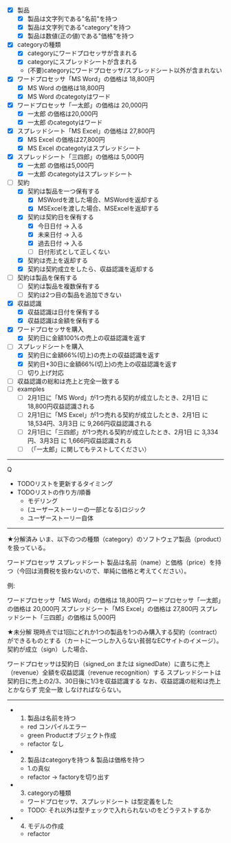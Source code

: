 - [x] 製品
    - [x] 製品は文字列である"名前"を持つ
    - [x] 製品は文字列である"category"を持つ
    - [x] 製品は数値(正の値)である"価格"を持つ
- [x] categoryの種類
    - [x] categoryにワードプロセッサが含まれる
    - [x] categoryにスプレッドシートが含まれる
    - (不要)categoryにワードプロセッサ/スプレッドシート以外が含まれない
- [x] ワードプロセッサ「MS Word」の価格は 18,800円
    - [x] MS Word の価格は18,800円
    - [x] MS Word のcategotyはワード
- [x] ワードプロセッサ「一太郎」の価格は 20,000円
    - [x] 一太郎 の価格は20,000円
    - [x] 一太郎 のcategotyはワード
- [x] スプレッドシート「MS Excel」の価格は 27,800円
    - [x] MS Excel の価格は27,800円
    - [x] MS Excel のcategotyはスプレッドシート
- [x] スプレッドシート「三四郎」の価格は 5,000円
    - [x] 一太郎 の価格は5,000円
    - [x] 一太郎 のcategotyはスプレッドシート
- [ ] 契約
  - [x] 契約は製品を一つ保有する
    - [x] MSWordを渡した場合、MSWordを返却する
    - [x] MSExcelを渡した場合、MSExcelを返却する
  - [x] 契約は契約日を保有する
    - [x] 今日日付 -> 入る
    - [x] 未来日付 -> 入る
    - [x] 過去日付 -> 入る
    - [ ] 日付形式として正しくない
  - [x] 契約は売上を返却する
  - [x] 契約は契約成立をしたら、収益認識を返却する
- [ ] 契約は製品を保有する
    - [ ] 契約は製品を複数保有する
    - [ ] 契約は2つ目の製品を追加できない
- [x] 収益認識
    - [x] 収益認識は日付を保有する
    - [x] 収益認識は金額を保有する
- [x] ワードプロセッサを購入
    - [x] 契約日に金額100%の売上の収益認識を返す
- [ ] スプレッドシートを購入
    - [x] 契約日に金額66%(切上)の売上の収益認識を返す
    - [x] 契約日+30日に金額66%(切上)の売上の収益認識を返す
    - [ ] 切り上げ対応
- [ ] 収益認識の総和は売上と完全一致する
- [ ] examples
    - [ ] 2月1日に「MS Word」が1つ売れる契約が成立したとき、2月1日 に 18,800円収益認識される
    - [ ] 2月1日に「MS Excel」が1つ売れる契約が成立したとき、2月1日 に 18,534円、3月3日 に 9,266円収益認識される
    - [ ] 2月1日に「三四郎」が1つ売れる契約が成立したとき、2月1日 に 3,334円、3月3日 に 1,666円収益認識される
    - [ ] （「一太郎」に関してもテストしてください）

---
Q
- TODOリストを更新するタイミング
- TODOリストの作り方/順番
    - モデリング
    - (ユーザーストーリーの一部となる)ロジック
    - ユーザーストーリー自体

---------------

★分解済み
いま、以下のつの種類（category）のソフトウェア製品（product）を扱っている。

ワードプロセッサ
スプレッドシート
製品は名前（name）と価格（price）を持つ（今回は消費税を扱わないので、単純に価格と考えてください）。

例:

ワードプロセッサ「MS Word」の価格は 18,800円
ワードプロセッサ「一太郎」の価格は 20,000円
スプレッドシート「MS Excel」の価格は 27,800円
スプレッドシート「三四郎」の価格は 5,000円

★未分解
現時点では1回にどれか1つの製品を1つのみ購入する契約（contract）ができるものとする（カートに一つしか入らない貧弱なECサイトのイメージ）。
契約が成立（sign）した場合、

ワードプロセッサは契約日（signed_on または signedDate）に直ちに売上（revenue）全額を収益認識（revenue recognition）する
スプレッドシートは契約日に売上の2/3、30日後に1/3を収益認識する
なお、収益認識の総和は売上とかならず 完全一致 しなければならない。

---------------

- 1. 製品は名前を持つ
    - red コンパイルエラー
    - green Productオブジェクト作成
    - refactor なし
- 2. 製品はcategoryを持つ & 製品は価格を持つ
    - 1.の真似
    - refactor -> factoryを切り出す
- 3. categoryの種類
    - ワードプロセッサ、スプレッドシート は型定義をした
    - TODO: それ以外は型チェックで入れられないのをどうテストするか
- 4. モデルの作成
    - refactor

